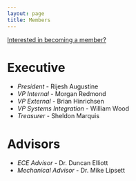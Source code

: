 ```yaml
---
layout: page
title: Members
---
```


[Interested in becoming a member?](/joinus)

# Executive #
+ *President* - Rijesh Augustine
+ *VP Internal* - Morgan Redmond
+ *VP External* - Brian Hinrichsen
+ *VP Systems Integration* - William Wood
+ *Treasurer* - Sheldon Marquis

# Advisors #
+ *ECE Advisor* - Dr. Duncan Elliott
+ *Mechanical Advisor* - Dr. Mike Lipsett
